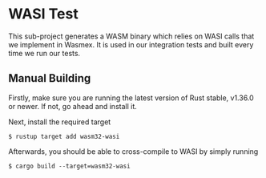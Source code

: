 # WASI Test

This sub-project generates a WASM binary which relies on WASI calls that we implement in Wasmex.
It is used in our integration tests and built every time we run our tests.

## Manual Building

Firstly, make sure you are running the latest version of Rust stable, v1.36.0 or newer.
If not, go ahead and install it.

Next, install the required target

```
$ rustup target add wasm32-wasi
```

Afterwards, you should be able to cross-compile to WASI by simply running

```
$ cargo build --target=wasm32-wasi
```
